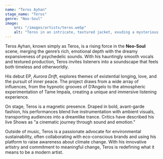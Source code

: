 ```yaml
---
name: "Teros Ayhan"
stage_name: "Teros"
genre: "Neo-Soul"
image: 
    src: "/images/artists/teros.webp"
    alt: "Teros in an intricate, textured jacket, exuding a mysterious and introspective aura, captured in moody, cinematic lighting"
---
```


Teros Ayhan, known simply as Teros, is a rising force in the **Neo-Soul** scene, merging the genre’s rich, emotional depth with the dreamy expansiveness of psychedelic sounds. With his hauntingly smooth vocals and textured production, Teros invites listeners into a soundscape that feels both timeless and otherworldly.

His debut EP, *Aurora Drift*, explores themes of existential longing, love, and the pursuit of inner peace. The project draws from a wide array of influences, from the hypnotic grooves of D’Angelo to the atmospheric experimentation of Tame Impala, creating a unique and immersive listening experience.

On stage, Teros is a magnetic presence. Draped in bold, avant-garde fashion, his performances blend live instrumentation with ambient visuals, transporting audiences into a dreamlike trance. Critics have described his live Shows as "a cinematic journey through sound and emotion."

Outside of music, Teros is a passionate advocate for environmental sustainability, often collaborating with eco-conscious brands and using his platform to raise awareness about climate change. With his innovative artistry and commitment to meaningful change, Teros is redefining what it means to be a modern artist.

